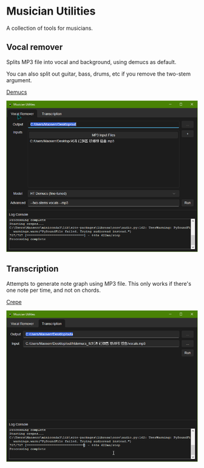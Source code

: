 # Musician Utilities

A collection of tools for musicians.


## Vocal remover

Splits MP3 file into vocal and background, using demucs as default.

You can also split out guitar, bass, drums, etc if you remove the two-stem argument.

[Demucs](https://github.com/facebookresearch/demucs)

![Voc](doc/voc_remover.png?raw=true "Vocals")

## Transcription

Attempts to generate note graph using MP3 file. 
This only works if there's one note per time, and not on chords.

[Crepe](https://github.com/marl/crepe)

![Tra](doc/trans.png?raw=true "Transcription")
